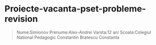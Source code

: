 # Proiecte-vacanta-pset-probleme-revision
>Nume:Simionov     Prenume:Alex-Andrei     Varsta:12 ani     Scoala:Colegiul National Pedagogic Constantin Bratescu Constanta
